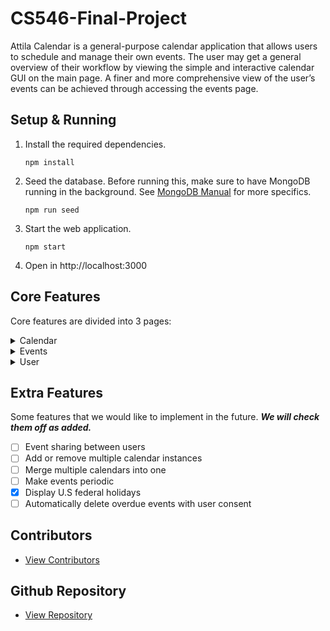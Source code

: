 # CS546-Final-Project

Attila Calendar is a general-purpose calendar application that allows users to schedule and manage their own events. The user may get a general overview of their workflow by viewing the simple and interactive calendar GUI on the main page. A finer and more comprehensive view of the user’s events can be achieved through accessing the events page.

## Setup & Running
1. Install the required dependencies.  
   ```
   npm install
   ```
2. Seed the database. Before running this, make sure to have MongoDB running in the background. See [MongoDB Manual](https://www.mongodb.com/docs/manual/) for more specifics.
   ```
   npm run seed
   ```
3. Start the web application.
   ```
   npm start
   ```
4. Open in http://localhost:3000

## Core Features
Core features are divided into 3 pages:
<details>
  <summary>Calendar</summary>
  <ul>
    <li>Display a calendar with the current month and year</li>
    <li>Navigation to change the displayed month and year</li>
    <li>Ability to create a new event for a selected date</li>
    <li>Sidebar showing past and upcoming events</li>
    <li>Selecting a day on the calendar displays all events on that date</li>
  </ul>
</details>
<details>
  <summary>Events</summary>
  <ul>
    <li>List all events created by the user</li>
    <li>Create, edit, and delete events</li>
    <li>Search events by their title or description</li>
    <li>Filter events by day, month, and/or year</li>
    <li>Filter events by their priority (i.e., most important to least important)</li>
    <li>Add comments to each event</li>
  </ul>
</details>
<details>
  <summary>User</summary>
  <ul>
    <li>View current username and first and last name</li>
    <li>Change first and last name</li>
    <li>Change password</li>
    <li>Loggout</li>
  </ul>
</details>

## Extra Features
Some features that we would like to implement in the future. ***We will check them off as added.***

- [ ] Event sharing between users
- [ ] Add or remove multiple calendar instances
- [ ] Merge multiple calendars into one
- [ ] Make events periodic
- [x] Display U.S federal holidays
- [ ] Automatically delete overdue events with user consent

## Contributors

  - [View Contributors](https://github.com/ahgomes/Attila-Calendar/graphs/contributors)

## Github Repository
- [View Repository](https://github.com/ahgomes/Attila-Calendar)
